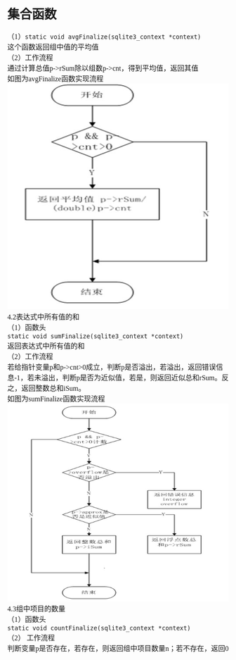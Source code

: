 # 集合函数
<font face="微软雅黑" size="3px">

（1）`static void avgFinalize(sqlite3_context *context)`  
这个函数返回组中值的平均值  
（2）工作流程  
通过计算总值p->rSum除以组数p->cnt，得到平均值，返回其值  
如图为avgFinalize函数实现流程  
<img src='avgFinalize函数.jpg'>  
4.2表达式中所有值的和  
（1）函数头  
`static void sumFinalize(sqlite3_context *context)`  
返回表达式中所有值的和  
（2）工作流程  
若给指针变量p和p->cnt>0成立，判断p是否溢出，若溢出，返回错误信息-1，若未溢出，判断p是否为近似值，若是，则返回近似总和rSum。反之，返回整数总和iSum。  
如图为sumFinalize函数实现流程  
<img src='sumFinalize函数.jpg'>  
4.3组中项目的数量  
（1）函数头  
`static void countFinalize(sqlite3_context *context)`  
（2）	工作流程  
判断变量p是否存在，若存在，则返回组中项目数量n；若不存在，返回0